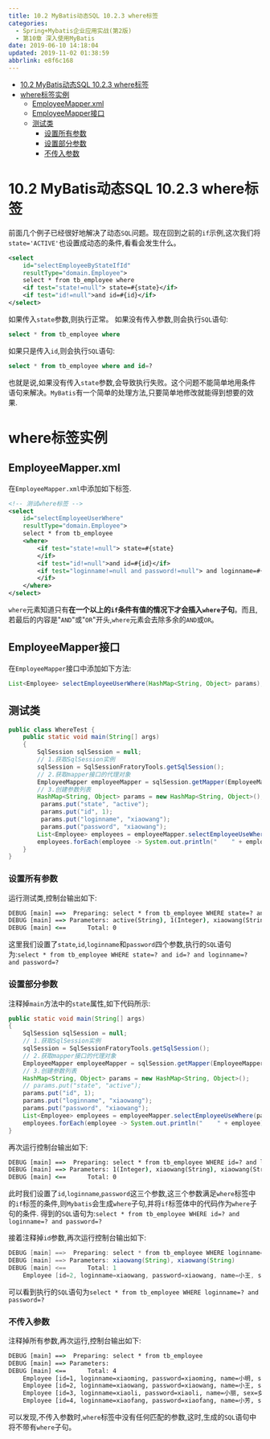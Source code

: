 ```yaml
---
title: 10.2 MyBatis动态SQL 10.2.3 where标签
categories: 
  - Spring+Mybatis企业应用实战(第2版)
  - 第10章 深入使用MyBatis
date: 2019-06-10 14:18:04
updated: 2019-11-02 01:38:59
abbrlink: e8f6c168
---
```

- [10.2 MyBatis动态SQL 10.2.3 where标签](/ReadingNotes/e8f6c168/#10-2-MyBatis动态SQL-10-2-3-where标签)
- [where标签实例](/ReadingNotes/e8f6c168/#where标签实例)
    - [EmployeeMapper.xml](/ReadingNotes/e8f6c168/#EmployeeMapper-xml)
    - [EmployeeMapper接口](/ReadingNotes/e8f6c168/#EmployeeMapper接口)
    - [测试类](/ReadingNotes/e8f6c168/#测试类)
        - [设置所有参数](/ReadingNotes/e8f6c168/#设置所有参数)
        - [设置部分参数](/ReadingNotes/e8f6c168/#设置部分参数)
        - [不传入参数](/ReadingNotes/e8f6c168/#不传入参数)

<!--more-->
<script src="https://cdn.bootcss.com/jquery/3.4.0/jquery.slim.min.js"></script>
<script>$(document).ready(function () {$(".post-body > ul:nth-child(1)").hide();});</script>

<!--end-->
# 10.2 MyBatis动态SQL 10.2.3 where标签 #
前面几个例子已经很好地解决了动态`SQL`问题。现在回到之前的`if`示例,这次我们将`state='ACTIVE'`也设置成动态的条件,看看会发生什么。
```xml
<select
    id="selectEmployeeByStateIfId"
    resultType="domain.Employee">
    select * from tb_employee where
    <if test="state!=null"> state=#{state}</if>
    <if test="id!=null">and id=#{id}</if>
</select>
```
如果传入`state`参数,则执行正常。
如果没有传入参数,则会执行`SQL`语句:
```sql
select * from tb_employee where 
```
如果只是传入`id`,则会执行`SQL`语句:
```sql
select * from tb_employee where and id=? 
```
也就是说,如果没有传入`state`参数,会导致执行失败。这个问题不能简单地用条件语句来解决。`MyBatis`有一个简单的处理方法,只要简单地修改就能得到想要的效果.
# where标签实例 #
## EmployeeMapper.xml ##
在`EmployeeMapper.xml`中添加如下标签.
```xml
<!-- 测试where标签 -->
<select
    id="selectEmployeeUserWhere"
    resultType="domain.Employee">
    select * from tb_employee
    <where>
        <if test="state!=null"> state=#{state}
        </if>
        <if test="id!=null">and id=#{id}</if>
        <if test="loginname!=null and password!=null"> and loginname=#{loginname} and password=#{password}
        </if>
    </where>
</select>
```
`where`元素知道只有**在一个以上的`if`条件有值的情况下才会插入`where`子句**。而且,若最后的内容是"`AND`"或"`OR`"开头,`where`元素会去除多余的`AND`或`OR`。
## EmployeeMapper接口 ##
在`EmployeeMapper`接口中添加如下方法:
```java
List<Employee> selectEmployeeUserWhere(HashMap<String, Object> params);
```
## 测试类 ##
```java
public class WhereTest {
    public static void main(String[] args)
    {
        SqlSession sqlSession = null;
        // 1.获取SqlSession实例
        sqlSession = SqlSessionFratoryTools.getSqlSession();
        // 2.获取mapper接口的代理对象
        EmployeeMapper employeeMapper = sqlSession.getMapper(EmployeeMapper.class);
        // 3.创建参数列表
        HashMap<String, Object> params = new HashMap<String, Object>();
         params.put("state", "active");
         params.put("id", 1);
         params.put("loginname", "xiaowang");
         params.put("password", "xiaowang");
        List<Employee> employees = employeeMapper.selectEmployeeUseWhere(params);
        employees.forEach(employee -> System.out.println("    " + employee));
    }
}
```
### 设置所有参数 ###
运行测试类,控制台输出如下:
```cmd
DEBUG [main] ==>  Preparing: select * from tb_employee WHERE state=? and id=? and loginname=? and password=? 
DEBUG [main] ==> Parameters: active(String), 1(Integer), xiaowang(String), xiaowang(String)
DEBUG [main] <==      Total: 0
```
这里我们设置了`state`,`id`,`loginname`和`password`四个参数,执行的`SQL`语句为:`select * from tb_employee WHERE state=? and id=? and loginname=? and password=? `
### 设置部分参数 ###
注释掉`main`方法中的`state`属性,如下代码所示:
```java
public static void main(String[] args)
{
    SqlSession sqlSession = null;
    // 1.获取SqlSession实例
    sqlSession = SqlSessionFratoryTools.getSqlSession();
    // 2.获取mapper接口的代理对象
    EmployeeMapper employeeMapper = sqlSession.getMapper(EmployeeMapper.class);
    // 3.创建参数列表
    HashMap<String, Object> params = new HashMap<String, Object>();
    // params.put("state", "active");
    params.put("id", 1);
    params.put("loginname", "xiaowang");
    params.put("password", "xiaowang");
    List<Employee> employees = employeeMapper.selectEmployeeUseWhere(params);
    employees.forEach(employee -> System.out.println("    " + employee));
}
```
再次运行控制台输出如下:
```cmd
DEBUG [main] ==>  Preparing: select * from tb_employee WHERE id=? and loginname=? and password=? 
DEBUG [main] ==> Parameters: 1(Integer), xiaowang(String), xiaowang(String)
DEBUG [main] <==      Total: 0
```
此时我们设置了`id`,`loginname`,`password`这三个参数,这三个参数满足`where`标签中的`if`标签的条件,则`Mybatis`会生成`where`子句,并将`if`标签体中的代码作为`where`子句的条件.
得到的`SQL`语句为:`select * from tb_employee WHERE id=? and loginname=? and password=? `

接着注释掉`id`参数,再次运行控制台输出如下:
```java
DEBUG [main] ==>  Preparing: select * from tb_employee WHERE loginname=? and password=? 
DEBUG [main] ==> Parameters: xiaowang(String), xiaowang(String)
DEBUG [main] <==      Total: 1
    Employee [id=2, loginname=xiaowang, password=xiaowang, name=小王, sex=男, age=21, phone=123456789123, sal=6800.0, state=active]

```
可以看到执行的`SQL`语句为`select * from tb_employee WHERE loginname=? and password=? `
### 不传入参数 ###
注释掉所有参数,再次运行,控制台输出如下:
```cmd
DEBUG [main] ==>  Preparing: select * from tb_employee 
DEBUG [main] ==> Parameters: 
DEBUG [main] <==      Total: 4
    Employee [id=1, loginname=xiaoming, password=xiaoming, name=小明, sex=男, age=19, phone=123456789123, sal=9800.0, state=active]
    Employee [id=2, loginname=xiaowang, password=xiaowang, name=小王, sex=男, age=21, phone=123456789123, sal=6800.0, state=active]
    Employee [id=3, loginname=xiaoli, password=xiaoli, name=小丽, sex=女, age=23, phone=123456789123, sal=7800.0, state=active]
    Employee [id=4, loginname=xiaofang, password=xiaofang, name=小芳, sex=女, age=22, phone=123456789123, sal=8800.0, state=active]
```
可以发现,不传入参数时,`where`标签中没有任何匹配的参数,这时,生成的`SQL`语句中将不带有`where`子句。


